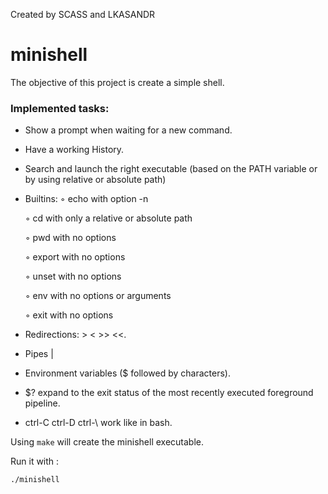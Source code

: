 Created by SCASS and LKASANDR

# minishell

The objective of this project is create a simple shell.



### Implemented tasks:


* Show a prompt when waiting for a new command.

* Have a working History.

* Search and launch the right executable (based on the PATH variable or by using
relative or absolute path)

* Builtins:
  ◦ echo with option -n
  
  ◦ cd with only a relative or absolute path
  
  ◦ pwd with no options
  
  ◦ export with no options
  
  ◦ unset with no options
  
  ◦ env with no options or arguments
  
  ◦ exit with no options
  
* Redirections: > < >> <<.

* Pipes |

* Environment variables ($ followed by characters).

* $? expand to the exit status of the most recently executed foreground
pipeline.

* ctrl-C ctrl-D ctrl-\ work like in bash.


Using `make` will create the minishell executable.

Run it with :

    ./minishell
